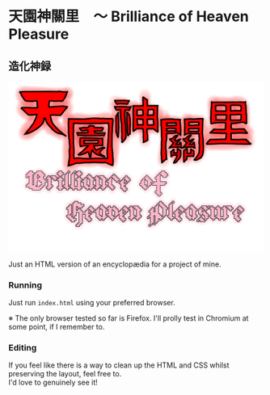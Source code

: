 # 天園神關里　～ Brilliance of Heaven Pleasure
## 造化神録

![天園神關里](./img/art/天園神關里.png "天園神關里　～ Brilliance of Heaven Pleasure")

Just an HTML version of an encyclopædia for a project of mine.

### Running

Just run `index.html` using your preferred browser.

※ The only browser tested so far is Firefox. I'll prolly test in Chromium at some point, if I remember to.

### Editing

If you feel like there is a way to clean up the HTML and CSS whilst preserving the layout, feel free to.\
I'd love to genuinely see it!
